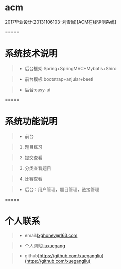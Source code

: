 # acm

2017毕业设计(20131106103-刘雪岗)[ACM在线评测系统]

=====

# 系统技术说明

> - 后台框架:Spring+SpringMVC+Mybatis+Shiro

> - 前台模板:bootstrap+anjular+beetl

> - 后台:easy-ui

=====

# 系统功能说明

> - 前台

> 1. 题目练习

> 2. 提交查看

> 3. 分类查看题目

> 4. 比赛查看

> - 后台：用户管理，题目管理，链接管理

=====

# 个人联系

> - email:[lxghoney@163.com](lxghoney@163.com)

> - 个人网站[liuxuegang](http://liuxuegang.xyz)

> - github[https://github.com/xuegangliu](https://github.com/xuegangliu)